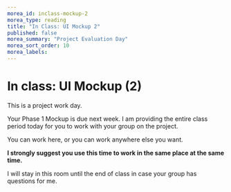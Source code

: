 ```yaml
---
morea_id: inclass-mockup-2
morea_type: reading
title: "In Class: UI Mockup 2"
published: false
morea_summary: "Project Evaluation Day"
morea_sort_order: 10
morea_labels: 
---
```


# In class: UI Mockup (2)

This is a project work day. 

Your Phase 1 Mockup is due next week.  I am providing the entire class period today for you to work with your group on the project.

You can work here, or you can work anywhere else you want. 

**I strongly suggest you use this time to work in the same place at the same time.**

I will stay in this room until the end of class in case your group has questions for me.
